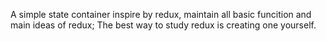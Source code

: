  A simple state container inspire by redux, maintain all basic funcition and main ideas of redux; The best way to study redux is creating one yourself.
